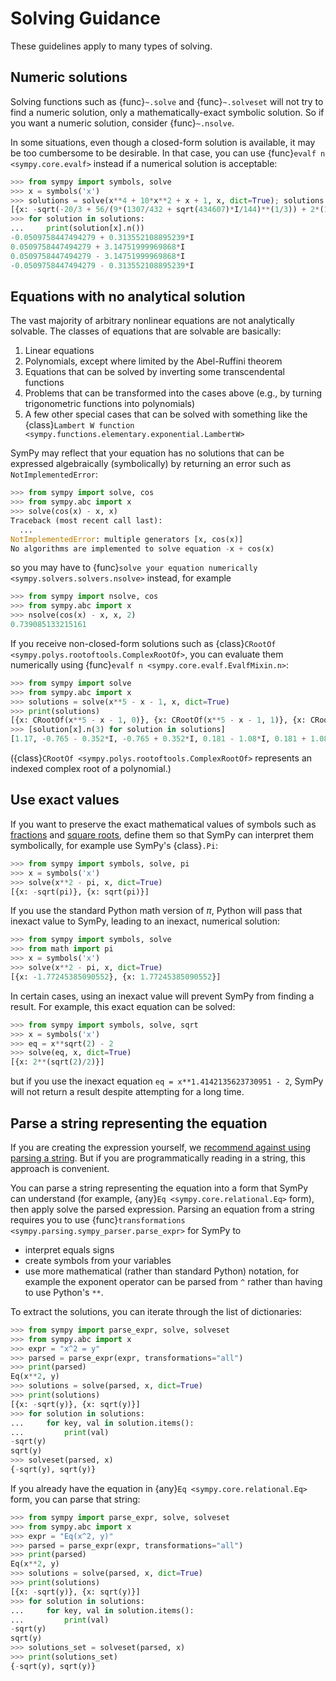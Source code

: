 # Solving Guidance

These guidelines apply to many types of solving.

## Numeric solutions
Solving functions such as {func}`~.solve` and {func}`~.solveset` will not try to
find a numeric solution, only a mathematically-exact symbolic solution. So if
you want a numeric solution, consider {func}`~.nsolve`.

In some situations, even though a closed-form solution is available, it may be
too cumbersome to be desirable. In that case, you can use {func}`evalf n
<sympy.core.evalf>` instead if a numerical solution is acceptable:

```py
>>> from sympy import symbols, solve
>>> x = symbols('x')
>>> solutions = solve(x**4 + 10*x**2 + x + 1, x, dict=True); solutions
[{x: -sqrt(-20/3 + 56/(9*(1307/432 + sqrt(434607)*I/144)**(1/3)) + 2*(1307/432 + sqrt(434607)*I/144)**(1/3))/2 - sqrt(-40/3 - 2*(1307/432 + sqrt(434607)*I/144)**(1/3) + 2/sqrt(-20/3 + 56/(9*(1307/432 + sqrt(434607)*I/144)**(1/3)) + 2*(1307/432 + sqrt(434607)*I/144)**(1/3)) - 56/(9*(1307/432 + sqrt(434607)*I/144)**(1/3)))/2}, {x: sqrt(-20/3 + 56/(9*(1307/432 + sqrt(434607)*I/144)**(1/3)) + 2*(1307/432 + sqrt(434607)*I/144)**(1/3))/2 - sqrt(-40/3 - 2*(1307/432 + sqrt(434607)*I/144)**(1/3) - 2/sqrt(-20/3 + 56/(9*(1307/432 + sqrt(434607)*I/144)**(1/3)) + 2*(1307/432 + sqrt(434607)*I/144)**(1/3)) - 56/(9*(1307/432 + sqrt(434607)*I/144)**(1/3)))/2}, {x: sqrt(-40/3 - 2*(1307/432 + sqrt(434607)*I/144)**(1/3) - 2/sqrt(-20/3 + 56/(9*(1307/432 + sqrt(434607)*I/144)**(1/3)) + 2*(1307/432 + sqrt(434607)*I/144)**(1/3)) - 56/(9*(1307/432 + sqrt(434607)*I/144)**(1/3)))/2 + sqrt(-20/3 + 56/(9*(1307/432 + sqrt(434607)*I/144)**(1/3)) + 2*(1307/432 + sqrt(434607)*I/144)**(1/3))/2}, {x: sqrt(-40/3 - 2*(1307/432 + sqrt(434607)*I/144)**(1/3) + 2/sqrt(-20/3 + 56/(9*(1307/432 + sqrt(434607)*I/144)**(1/3)) + 2*(1307/432 + sqrt(434607)*I/144)**(1/3)) - 56/(9*(1307/432 + sqrt(434607)*I/144)**(1/3)))/2 - sqrt(-20/3 + 56/(9*(1307/432 + sqrt(434607)*I/144)**(1/3)) + 2*(1307/432 + sqrt(434607)*I/144)**(1/3))/2}]
>>> for solution in solutions:
...     print(solution[x].n())
-0.0509758447494279 + 0.313552108895239*I
0.0509758447494279 + 3.14751999969868*I
0.0509758447494279 - 3.14751999969868*I
-0.0509758447494279 - 0.313552108895239*I
```

## Equations with no analytical solution

The vast majority of arbitrary nonlinear equations are not analytically
solvable. The classes of equations that are solvable are basically:
1. Linear equations
2. Polynomials, except where limited by the Abel-Ruffini theorem
3. Equations that can be solved by inverting some transcendental functions
4. Problems that can be transformed into the cases above (e.g., by turning
trigonometric functions into polynomials)
5. A few other special cases that can be solved with something like the
{class}`Lambert W function <sympy.functions.elementary.exponential.LambertW>` 

SymPy may reflect that your equation has no solutions that can be expressed
algebraically (symbolically) by returning an error such as
`NotImplementedError`:

```py
>>> from sympy import solve, cos
>>> from sympy.abc import x
>>> solve(cos(x) - x, x)
Traceback (most recent call last):
  ...
NotImplementedError: multiple generators [x, cos(x)]
No algorithms are implemented to solve equation -x + cos(x)
```

so you may have to {func}`solve your equation numerically
<sympy.solvers.solvers.nsolve>` instead, for example

```py
>>> from sympy import nsolve, cos
>>> from sympy.abc import x
>>> nsolve(cos(x) - x, x, 2)
0.739085133215161
```

If you receive non-closed-form solutions such as {class}`CRootOf
<sympy.polys.rootoftools.ComplexRootOf>`, you can evaluate them numerically
using {func}`evalf n <sympy.core.evalf.EvalfMixin.n>`:

```py
>>> from sympy import solve
>>> from sympy.abc import x
>>> solutions = solve(x**5 - x - 1, x, dict=True)
>>> print(solutions)
[{x: CRootOf(x**5 - x - 1, 0)}, {x: CRootOf(x**5 - x - 1, 1)}, {x: CRootOf(x**5 - x - 1, 2)}, {x: CRootOf(x**5 - x - 1, 3)}, {x: CRootOf(x**5 - x - 1, 4)}]
>>> [solution[x].n(3) for solution in solutions]
[1.17, -0.765 - 0.352*I, -0.765 + 0.352*I, 0.181 - 1.08*I, 0.181 + 1.08*I]
```

({class}`CRootOf <sympy.polys.rootoftools.ComplexRootOf>` represents an indexed
complex root of a polynomial.)

## Use exact values

If you want to preserve the exact mathematical values of symbols such as
[fractions](tutorial-gotchas-final-notes) and [square
roots](symbolic-computation), define them so that SymPy can interpret them
symbolically, for example use SymPy's {class}`.Pi`:

```py
>>> from sympy import symbols, solve, pi
>>> x = symbols('x')
>>> solve(x**2 - pi, x, dict=True)
[{x: -sqrt(pi)}, {x: sqrt(pi)}]
```

If you use the standard Python math version of $\pi$, Python will pass that
inexact value to SymPy, leading to an inexact, numerical solution:

```py
>>> from sympy import symbols, solve
>>> from math import pi
>>> x = symbols('x')
>>> solve(x**2 - pi, x, dict=True)
[{x: -1.77245385090552}, {x: 1.77245385090552}]
```

In certain cases, using an inexact value will prevent SymPy from finding a
result. For example, this exact equation can be solved:

```py
>>> from sympy import symbols, solve, sqrt
>>> x = symbols('x')
>>> eq = x**sqrt(2) - 2
>>> solve(eq, x, dict=True)
[{x: 2**(sqrt(2)/2)}]
```

but if you use the inexact equation `eq = x**1.4142135623730951 - 2`, SymPy will
not return a result despite attempting for a long time. 

## Parse a string representing the equation

If you are creating the expression yourself, we [recommend against using parsing
a string](
https://github.com/sympy/sympy/wiki/Idioms-and-Antipatterns#strings-as-input).
But if you are programmatically reading in a string, this approach is
convenient.

You can parse a string representing the equation into a form that SymPy can
understand (for example, {any}`Eq <sympy.core.relational.Eq>` form), then apply
solve the parsed expression. Parsing an equation from a string requires you to
use {func}`transformations <sympy.parsing.sympy_parser.parse_expr>` for SymPy to
- interpret equals signs
- create symbols from your variables
-  use more mathematical (rather than standard Python) notation, for example the
exponent operator can be parsed from `^` rather than having to use Python's
`**`.

To extract the solutions, you can iterate through the list of dictionaries:  
    
```py
>>> from sympy import parse_expr, solve, solveset
>>> from sympy.abc import x
>>> expr = "x^2 = y"
>>> parsed = parse_expr(expr, transformations="all")
>>> print(parsed)
Eq(x**2, y)
>>> solutions = solve(parsed, x, dict=True)
>>> print(solutions)
[{x: -sqrt(y)}, {x: sqrt(y)}]
>>> for solution in solutions:
...     for key, val in solution.items():
...         print(val)
-sqrt(y)
sqrt(y)
>>> solveset(parsed, x)
{-sqrt(y), sqrt(y)}
```

If you already have the equation in {any}`Eq <sympy.core.relational.Eq>` form,
you can parse that string:

```py
>>> from sympy import parse_expr, solve, solveset
>>> from sympy.abc import x
>>> expr = "Eq(x^2, y)"
>>> parsed = parse_expr(expr, transformations="all")
>>> print(parsed)
Eq(x**2, y)
>>> solutions = solve(parsed, x, dict=True)
>>> print(solutions)
[{x: -sqrt(y)}, {x: sqrt(y)}]
>>> for solution in solutions:
...     for key, val in solution.items():
...         print(val)
-sqrt(y)
sqrt(y)
>>> solutions_set = solveset(parsed, x)
>>> print(solutions_set)
{-sqrt(y), sqrt(y)}
```

